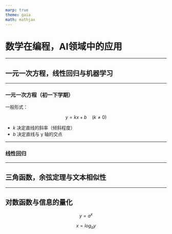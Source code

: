 ```yaml
---
marp: true
theme: gaia
math: mathjax
---
```

<!--
这是一个使用 markdown 语法的 slides(presentation) 文件。
我希望使用这个演示文稿，向初中的学生解释数学在编程和AI领域的一些应用

-->

# 数学在编程，AI领域中的应用

---
## 一元一次方程，线性回归与机器学习

---
### 一元一次方程（初一下学期）

一般形式：

$$ y = kx + b \quad (k \neq 0) $$

- $k$ 决定直线的斜率（倾斜程度）
- $b$ 决定直线与 y 轴的交点

---
### 线性回归




---
## 三角函数，余弦定理与文本相似性

---
## 对数函数与信息的量化

$$ y = a^x $$

$$ x = log_{a}{y} $$